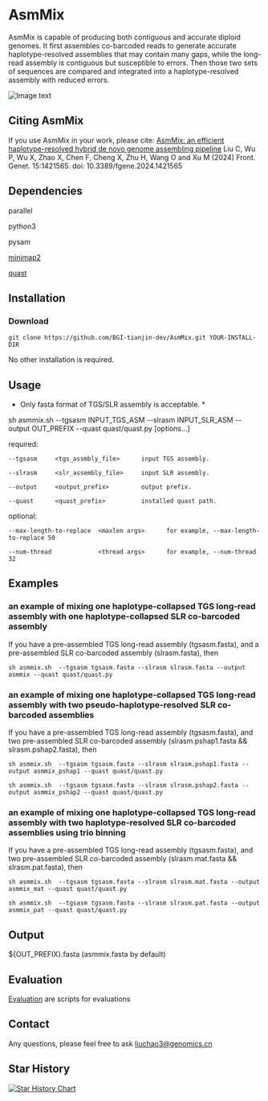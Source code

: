 # AsmMix

AsmMix is capable of producing both contiguous and accurate diploid genomes. It first assembles co-barcoded reads to generate accurate haplotype-resolved assemblies that may contain many gaps, while the long-read assembly is contiguous but susceptible to errors. Then those two sets of sequences are compared and integrated into a haplotype-resolved assembly with reduced errors. 

![Image text](https://github.com/BGI-tianjin-dev/AsmMix/blob/main/AsmMix/figure1.jpg)


## Citing AsmMix
If you use AsmMix in your work, please cite:
[AsmMix: an efficient haplotype-resolved hybrid de novo genome assembling pipeline]([https://www.frontiersin.org/journals/genetics/articles/10.3389/fgene.2024.1421565/full])
Liu C, Wu P, Wu X, Zhao X, Chen F, Cheng X, Zhu H, Wang O and Xu M (2024) Front. Genet. 15:1421565. doi: 10.3389/fgene.2024.1421565


## Dependencies

parallel

python3

pysam

[minimap2](https://github.com/lh3/minimap2)

[quast](https://github.com/ablab/quast)


## Installation

### Download 
```
git clone https://github.com/BGI-tianjin-dev/AsmMix.git YOUR-INSTALL-DIR
```
No other installation is required.

## Usage 
* Only fasta format of TGS/SLR assembly is acceptable. *

sh asmmix.sh  --tgsasm INPUT_TGS_ASM --slrasm INPUT_SLR_ASM --output OUT_PREFIX --quast quast/quast.py [options...]
  
  required:
  
    --tgsasm     <tgs_assmbly_file>      input TGS assembly.
  
    --slrasm     <slr_assembly_file>     input SLR assembly.
  
    --output     <output_prefix>         output prefix.
  
    --quast      <quast_prefix>          installed quast path.
  
  optional:
  
    --max-length-to-replace  <maxlen args>      for example, --max-length-to-replace 50
  
    --num-thread             <thread args>      for example, --num-thread 32


## Examples

### an example of mixing one haplotype-collapsed TGS long-read assembly with one haplotype-collapsed SLR co-barcoded assembly

If you have a pre-assembled TGS long-read assembly (tgsasm.fasta), and a pre-assembled SLR co-barcoded assembly (slrasm.fasta), then

```
sh asmmix.sh  --tgsasm tgsasm.fasta --slrasm slrasm.fasta --output asmmix --quast quast/quast.py
```

### an example of mixing one haplotype-collapsed TGS long-read assembly with two pseudo-haplotype-resolved SLR co-barcoded assemblies

If you have a pre-assembled TGS long-read assembly (tgsasm.fasta), and two pre-assembled SLR co-barcoded assembly (slrasm.pshap1.fasta && slrasm.pshap2.fasta), then

```
sh asmmix.sh  --tgsasm tgsasm.fasta --slrasm slrasm.pshap1.fasta --output asmmix_pshap1 --quast quast/quast.py

sh asmmix.sh  --tgsasm tgsasm.fasta --slrasm slrasm.pshap2.fasta --output asmmix_pshap2 --quast quast/quast.py
```

### an example of mixing one haplotype-collapsed TGS long-read assembly with two haplotype-resolved SLR co-barcoded assemblies using trio binning

If you have a pre-assembled TGS long-read assembly (tgsasm.fasta), and two pre-assembled SLR co-barcoded assembly (slrasm.mat.fasta && slrasm.pat.fasta), then

```
sh asmmix.sh  --tgsasm tgsasm.fasta --slrasm slrasm.mat.fasta --output asmmix_mat --quast quast/quast.py

sh asmmix.sh  --tgsasm tgsasm.fasta --slrasm slrasm.pat.fasta --output asmmix_pat --quast quast/quast.py
```


## Output
${OUT_PREFIX}.fasta (asmmix.fasta by default)


## Evaluation
[Evaluation](https://github.com/BGI-biotools/AsmMix/tree/main/Evaluation) are scripts for evaluations


## Contact
Any questions, please feel free to ask liuchao3@genomics.cn


## Star History

[![Star History Chart](https://api.star-history.com/svg?repos=AsmMix&type=Date)](https://star-history.com/#BGI-tianjin-dev/AsmMix&Date)
